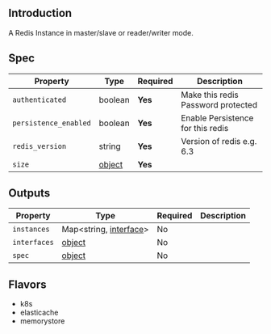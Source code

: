 ## Introduction

A Redis Instance in master/slave or reader/writer mode.

## Spec

| Property              | Type            | Required | Description                        |
|-----------------------|-----------------|----------|------------------------------------|
| `authenticated`       | boolean         | **Yes**  | Make this redis Password protected |
| `persistence_enabled` | boolean         | **Yes**  | Enable Persistence for this redis  |
| `redis_version`       | string          | **Yes**  | Version of redis e.g. 6.3          |
| `size`                | [object](../../traits/size.md) | **Yes**  |                                    |

## Outputs

| Property     | Type                  | Required | Description |
|--------------|-----------------------|----------|-------------|
| `instances`  | Map<string, [interface](../../traits/interface.md)>  | No       |             |
| `interfaces` | [object](../../traits/reader-writer-interfaces.schema.md) | No       |             |
| `spec`       | [object](#spec)       | No       |             |


## Flavors

- k8s
- elasticache
- memorystore
